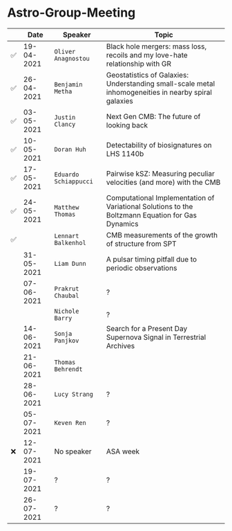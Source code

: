 # Astro-Group-Meeting

| | Date| Speaker | Topic |
| --- | --- | --- | --- |
| :white_check_mark: | 19-04-2021 | `Oliver Anagnostou` | Black hole mergers: mass loss, recoils and my love-hate relationship with GR |
| :white_check_mark: | 26-04-2021 | `Benjamin Metha` | Geostatistics of Galaxies: Understanding small-scale metal inhomogeneities in nearby spiral galaxies |
| :white_check_mark: | 03-05-2021 | `Justin Clancy` | Next Gen CMB: The future of looking back |
| :white_check_mark: | 10-05-2021 | `Doran Huh` | Detectability of biosignatures on LHS 1140b |
| :white_check_mark: | 17-05-2021 | `Eduardo Schiappucci` | Pairwise kSZ: Measuring peculiar velocities (and more) with the CMB |
| :white_check_mark: | 24-05-2021 | `Matthew Thomas` | Computational Implementation of Variational Solutions to the Boltzmann Equation for Gas Dynamics |
| :white_check_mark: | | `Lennart Balkenhol` | CMB measurements of the growth of structure from SPT |
| | 31-05-2021 | `Liam Dunn` | A pulsar timing pitfall due to periodic observations |
| | 07-06-2021 | `Prakrut Chaubal` | ? |
| | | `Nichole Barry` | ? |
| | 14-06-2021 | `Sonja Panjkov` | Search for a Present Day Supernova Signal in Terrestrial Archives |
| | 21-06-2021 | `Thomas Behrendt` |  |
| | 28-06-2021 | `Lucy Strang` | ? |
| | 05-07-2021 | `Keven Ren` | ? |
| :x: | 12-07-2021 | No speaker | ASA week |
| | 19-07-2021 | ? | ? |
| | 26-07-2021 | ? | ? |
